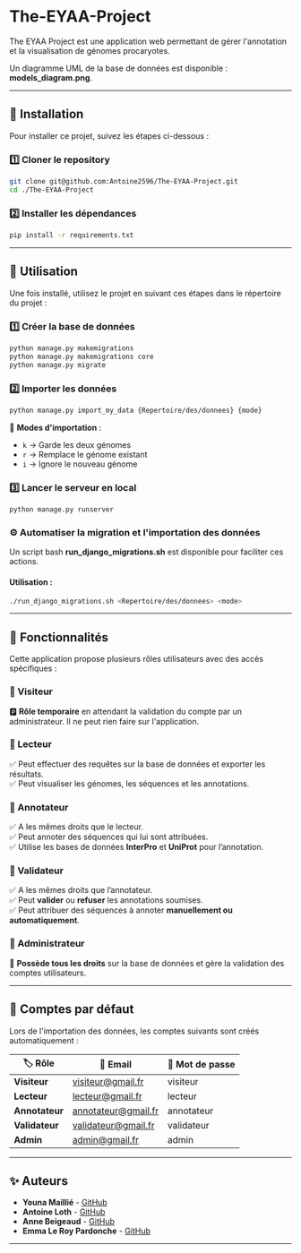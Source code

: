 # The-EYAA-Project  

The EYAA Project est une application web permettant de gérer l'annotation et la visualisation de génomes procaryotes.  

Un diagramme UML de la base de données est disponible : **models_diagram.png**.

---

## 🚀 Installation  

Pour installer ce projet, suivez les étapes ci-dessous :  

### 1️⃣ Cloner le repository  

```bash
git clone git@github.com:Antoine2596/The-EYAA-Project.git
cd ./The-EYAA-Project
```

### 2️⃣ Installer les dépendances  

```bash
pip install -r requirements.txt
```

---

## 🔧 Utilisation  

Une fois installé, utilisez le projet en suivant ces étapes dans le répertoire du projet :  

### 1️⃣ Créer la base de données  

```bash
python manage.py makemigrations
python manage.py makemigrations core
python manage.py migrate
```

### 2️⃣ Importer les données  

```bash
python manage.py import_my_data {Repertoire/des/donnees} {mode}
```

📌 **Modes d'importation** :  
- `k` → Garde les deux génomes  
- `r` → Remplace le génome existant  
- `i` → Ignore le nouveau génome  

### 3️⃣ Lancer le serveur en local  

```bash
python manage.py runserver
```

### ⚙️ Automatiser la migration et l'importation des données

Un script bash **run_django_migrations.sh** est disponible pour faciliter ces actions. 

#### Utilisation :
```bash
./run_django_migrations.sh <Repertoire/des/donnees> <mode>
```


---

## 🎯 Fonctionnalités  

Cette application propose plusieurs rôles utilisateurs avec des accès spécifiques :  

### 🔹 Visiteur  
🅿️ **Rôle temporaire** en attendant la validation du compte par un administrateur. Il ne peut rien faire sur l'application.  

### 🔹 Lecteur  
✅ Peut effectuer des requêtes sur la base de données et exporter les résultats.  
✅ Peut visualiser les génomes, les séquences et les annotations.  

### 🔹 Annotateur  
✅ A les mêmes droits que le lecteur.  
✅ Peut annoter des séquences qui lui sont attribuées.  
✅ Utilise les bases de données **InterPro** et **UniProt** pour l’annotation.  

### 🔹 Validateur  
✅ A les mêmes droits que l’annotateur.  
✅ Peut **valider** ou **refuser** les annotations soumises.  
✅ Peut attribuer des séquences à annoter **manuellement ou automatiquement**.  

### 🔹 Administrateur  
🔧 **Possède tous les droits** sur la base de données et gère la validation des comptes utilisateurs.  

---

## 🔑 Comptes par défaut  

Lors de l'importation des données, les comptes suivants sont créés automatiquement :  

| 🏷️ Rôle         | 📧 Email                | 🔐 Mot de passe  |
|----------------|------------------------|----------------|
| **Visiteur**   | visiteur@gmail.fr      | visiteur       |
| **Lecteur**    | lecteur@gmail.fr       | lecteur        |
| **Annotateur** | annotateur@gmail.fr    | annotateur     |
| **Validateur** | validateur@gmail.fr    | validateur     |
| **Admin**      | admin@gmail.fr         | admin          |

---

## ✨ Auteurs  

- **Youna Maillié** - [GitHub](https://github.com/YounaMKr)  
- **Antoine Loth** - [GitHub](https://github.com/Antoine2596)  
- **Anne Beigeaud** - [GitHub](https://github.com/abgd29)  
- **Emma Le Roy Pardonche**  - [GitHub](https://github.com/emmaleroyp)  

---



